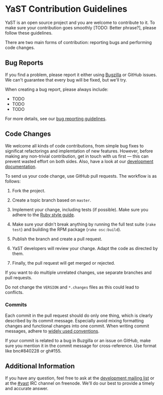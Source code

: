YaST Contribution Guidelines
============================

YaST is an open source project and you are welcome to contribute to it. To make
sure your contribution goes smoothly [TODO: Better phrase?], please follow these
guidelines.

There are two main forms of contribution: reporting bugs and performing code
changes.

Bug Reports
-----------

If you find a problem, please report it either using
[Bugzilla](https://bugzilla.novell.com/) or GitHub issues. We can't guarantee
that every bug will be fixed, but we'll try.

When creating a bug report, please always include:

  * TODO
  * TODO
  * TODO

For more details, see our [bug reporting
guidelines](http://en.opensuse.org/openSUSE:Report_a_YaST_bug).

Code Changes
------------

We welcome all kinds of code contributions, from simple bug fixes to significat
refactorings and implemtation of new features. However, before making any
non-trivial contribution, get in touch with us first — this can prevent wasted
effort on both sides. Also, have a look at our [development
documentation](http://en.opensuse.org/openSUSE:YaST_development).

To send us your code change, use GitHub pull requests. The workflow is as
follows:

  1. Fork the project.

  2. Create a topic branch based on `master`.

  3. Implement your change, including tests (if possible). Make sure you adhere
     to the [Ruby style
     guide](https://github.com/SUSE/style-guides/blob/master/Ruby.md).

  4. Make sure your didn't break anything by running the full test suite (`rake
     test`) and building the RPM package (`rake osc:build`).

  5. Publish the branch and create a pull request.

  6. YaST developers will review your change. Adapt the code as directed by
     them.

  7. Finally, the pull request will get merged or rejected.

If you want to do multiple unrelated changes, use separate branches and pull
requests.

Do not change the `VERSION` and `*.changes` files as this could lead to
conflicts.

### Commits

Each commit in the pull request should do only one thing, which is clearly
described by its commit message. Especially avoid mixing formatting changes and
functional changes into one commit. When writing commit messages, adhere to
[widely used
conventions](http://tbaggery.com/2008/04/19/a-note-about-git-commit-messages.html).

If your commit is related to a bug in Buzgilla or an issue on GitHub, make sure
you mention it in the commit message for cross-reference. Use format like
bnc#840228 or gh#155.

Additional Information
----------------------

If you have any question, feel free to ask at the [development mailing
list](http://lists.opensuse.org/yast-devel/) or at the
[#yast](http://webchat.freenode.net/?channels=%23yast) IRC channel on freenode.
We'll do our best to provide a timely and accurate answer.

